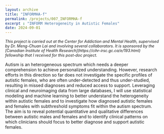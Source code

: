 ```yaml
---
layout: archive
title: "INFORMHA-f"
permalink: /projects/007_INFORMHA-f
excerpt : "INFORM Heterogeneity in Autistic Females"
date: 2024-09-01
---
```


<p style="font-size: 0.9em; font-style: italic;">
This project is carried out at the Center for Addiction and Mental Health, supervised by Dr. Meng-Chuan Lai and involving several collaborators. 
It is sponsored by the [Canadian Institute of Health Research](https://cihr-irsc.gc.ca/e/193.html) fellowship that I received for this post-doc project.
</p>

Autism is an heterogeneous spectrum which needs a deeper comprehension to achieve personalized understanding. 
However, research efforts in this direction so far does not investigate the specific profiles of autistic females, who are often under-detected and thus under-studied, resulting in missed diagnoses and reduced access to support. 
Leveraging clinical and neuroimaging data from large databases, I will use statistical modeling and machine learning to better understand the heterogeneity within autistic females and to investigate how diagnosed autistic females and females with subthreshold symptoms fit within the autism spectrum. 
The aim is to reveal potential quantitative and qualitative differences between autistic males and females and to identify clinical patterns on which clinicians should focus to better diagnose and support autistic females. 